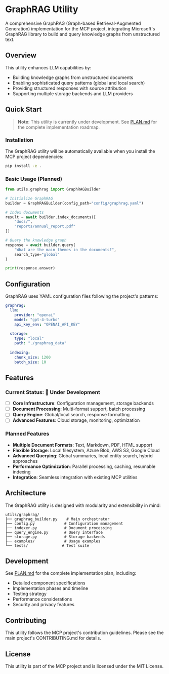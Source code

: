 # GraphRAG Utility

A comprehensive GraphRAG (Graph-based Retrieval-Augmented Generation) implementation for the MCP project, integrating Microsoft's GraphRAG library to build and query knowledge graphs from unstructured text.

## Overview

This utility enhances LLM capabilities by:
- Building knowledge graphs from unstructured documents
- Enabling sophisticated query patterns (global and local search)
- Providing structured responses with source attribution
- Supporting multiple storage backends and LLM providers

## Quick Start

> **Note**: This utility is currently under development. See [PLAN.md](./PLAN.md) for the complete implementation roadmap.

### Installation

The GraphRAG utility will be automatically available when you install the MCP project dependencies:

```bash
pip install -e .
```

### Basic Usage (Planned)

```python
from utils.graphrag import GraphRAGBuilder

# Initialize GraphRAG
builder = GraphRAGBuilder(config_path="config/graphrag.yaml")

# Index documents
result = await builder.index_documents([
    "docs/",
    "reports/annual_report.pdf"
])

# Query the knowledge graph
response = await builder.query(
    "What are the main themes in the documents?",
    search_type="global"
)

print(response.answer)
```

## Configuration

GraphRAG uses YAML configuration files following the project's patterns:

```yaml
graphrag:
  llm:
    provider: "openai"
    model: "gpt-4-turbo"
    api_key_env: "OPENAI_API_KEY"
  
  storage:
    type: "local"
    path: "./graphrag_data"
  
  indexing:
    chunk_size: 1200
    batch_size: 10
```

## Features

### Current Status: 🚧 Under Development

- [ ] **Core Infrastructure**: Configuration management, storage backends
- [ ] **Document Processing**: Multi-format support, batch processing
- [ ] **Query Engine**: Global/local search, response formatting
- [ ] **Advanced Features**: Cloud storage, monitoring, optimization

### Planned Features

- **Multiple Document Formats**: Text, Markdown, PDF, HTML support
- **Flexible Storage**: Local filesystem, Azure Blob, AWS S3, Google Cloud
- **Advanced Querying**: Global summaries, local entity search, hybrid approaches
- **Performance Optimization**: Parallel processing, caching, resumable indexing
- **Integration**: Seamless integration with existing MCP utilities

## Architecture

The GraphRAG utility is designed with modularity and extensibility in mind:

```
utils/graphrag/
├── graphrag_builder.py    # Main orchestrator
├── config.py             # Configuration management
├── indexer.py            # Document processing
├── query_engine.py       # Query interface
├── storage.py            # Storage backends
├── examples/             # Usage examples
└── tests/               # Test suite
```

## Development

See [PLAN.md](./PLAN.md) for the complete implementation plan, including:
- Detailed component specifications
- Implementation phases and timeline
- Testing strategy
- Performance considerations
- Security and privacy features

## Contributing

This utility follows the MCP project's contribution guidelines. Please see the main project's CONTRIBUTING.md for details.

## License

This utility is part of the MCP project and is licensed under the MIT License. 